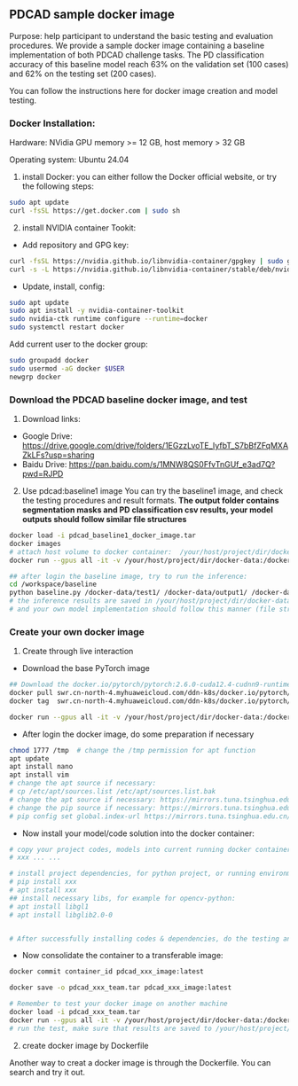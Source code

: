 
## PDCAD sample docker image
Purpose: help participant to understand the basic testing and evaluation procedures. We provide a sample docker image 
containing a baseline implementation of both PDCAD challenge tasks. The PD classification accuracy of this baseline model
reach 63% on the validation set (100 cases) and 62% on the testing set (200 cases).

You can follow the instructions here for docker image creation and model testing.

### Docker Installation: 

Hardware: NVidia GPU memory >= 12 GB, host memory > 32 GB

Operating system: Ubuntu 24.04

1) install Docker:
you can either follow the Docker official website, or try the following steps:

```bash
sudo apt update
curl -fsSL https://get.docker.com | sudo sh
```
2) install NVIDIA container Tookit:
* Add repository and GPG key:
```bash
curl -fsSL https://nvidia.github.io/libnvidia-container/gpgkey | sudo gpg --dearmor -o /usr/share/keyrings/nvidia-container-toolkit-keyring.gpg
curl -s -L https://nvidia.github.io/libnvidia-container/stable/deb/nvidia-container-toolkit.list | sed 's#deb https://#deb [signed-by=/usr/share/keyrings/nvidia-container-toolkit-keyring.gpg] https://#g' | sudo tee /etc/apt/sources.list.d/nvidia-container-toolkit.list
```
* Update, install, config:
```bash
sudo apt update
sudo apt install -y nvidia-container-toolkit
sudo nvidia-ctk runtime configure --runtime=docker
sudo systemctl restart docker
```

Add current user to the docker group:
```bash
sudo groupadd docker
sudo usermod -aG docker $USER
newgrp docker
```

### Download the PDCAD baseline docker image, and test

1) Download links:
* Google Drive: https://drive.google.com/drive/folders/1EGzzLvoTE_IyfbT_S7bBfZFqMXAZkLFs?usp=sharing
* Baidu Drive: https://pan.baidu.com/s/1MNW8QS0FfvTnGUf_e3ad7Q?pwd=RJPD

   
2) Use pdcad:baseline1 image
You can try the baseline1 image, and check the testing procedures and result formats. 
**The output folder contains segmentation masks and PD classification csv results, 
your model outputs should follow similar file structures**

```bash
docker load -i pdcad_baseline1_docker_image.tar
docker images
# attach host volume to docker container:  /your/host/project/dir/docker-data should contain testing input folder
docker run --gpus all -it -v /your/host/project/dir/docker-data:/docker-data -m 64g --cpus 24 --shm-size 30g IMAGE-ID bash

## after login the baseline image, try to run the inference:
cd /workspace/baseline
python baseline.py /docker-data/test1/ /docker-data/output1/ /docker-data/temp1/ ./models/
# the inference results are saved in /your/host/project/dir/docker-data/output1/ 
# and your own model implementation should follow this manner (file structures)
```



### Create your own docker image
1) Create through live interaction
* Download the base PyTorch image
```bash
## Download the docker.io/pytorch/pytorch:2.6.0-cuda12.4-cudnn9-runtime from Docker Hub, or from a 3rd-party cloud
docker pull swr.cn-north-4.myhuaweicloud.com/ddn-k8s/docker.io/pytorch/pytorch:2.6.0-cuda12.4-cudnn9-runtime
docker tag  swr.cn-north-4.myhuaweicloud.com/ddn-k8s/docker.io/pytorch/pytorch:2.6.0-cuda12.4-cudnn9-runtime  docker.io/pytorch/pytorch:2.6.0-cuda12.4-cudnn9-runtime

docker run --gpus all -it -v /your/host/project/dir/docker-data:/docker-data -m 64g --cpus 24 --shm-size 30g IMAGE-ID bash
```


* After login the docker image, do some preparation if necessary 
```bash
chmod 1777 /tmp  # change the /tmp permission for apt function
apt update
apt install nano
apt install vim
# change the apt source if necessary: 
# cp /etc/apt/sources.list /etc/apt/sources.list.bak
# change the apt source if necessary: https://mirrors.tuna.tsinghua.edu.cn/help/ubuntu/
# change the pip source if necessary: https://mirrors.tuna.tsinghua.edu.cn/help/pypi/
# pip config set global.index-url https://mirrors.tuna.tsinghua.edu.cn/pypi/web/simple

```

* Now install your model/code solution into the docker container:
```bash
# copy your project codes, models into current running docker container
# xxx ... ...

# install project dependencies, for python project, or running environment
# pip install xxx
# apt install xxx 
## install necessary libs, for example for opencv-python:
# apt install libgl1
# apt install libglib2.0-0


# After successfully installing codes & dependencies, do the testing and make sure the model can predict correctly ...

```

* Now consolidate the container to a transferable image:

```bash
docker commit container_id pdcad_xxx_image:latest

docker save -o pdcad_xxx_team.tar pdcad_xxx_image:latest

# Remember to test your docker image on another machine
docker load -i pdcad_xxx_team.tar
docker run --gpus all -it -v /your/host/project/dir/docker-data:/docker-data -m 64g --cpus 24 --shm-size 30g IMAGE-ID bash
# run the test, make sure that results are saved to /your/host/project/dir/docker-data/output

```
2) create docker image by Dockerfile

Another way to creat a docker image is through the Dockerfile. You can search and try it out.







